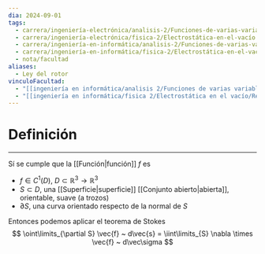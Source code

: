 ```yaml
---
dia: 2024-09-01
tags:
  - carrera/ingeniería-electrónica/analisis-2/Funciones-de-varias-variables
  - carrera/ingeniería-electrónica/fisica-2/Electrostática-en-el-vacío
  - carrera/ingeniería-en-informática/analisis-2/Funciones-de-varias-variables
  - carrera/ingeniería-en-informática/fisica-2/Electrostática-en-el-vacío
  - nota/facultad
aliases:
  - Ley del rotor
vinculoFacultad:
  - "[[ingeniería en informática/analisis 2/Funciones de varias variables/Resumen.md]]"
  - "[[ingeniería en informática/fisica 2/Electrostática en el vacío/Resumen.md]]"
---
```

# Definición
---
Sí se cumple que la [[Función|función]] $f$ es 
* $f \in C^1(D)$, $D \subset \mathbb{R}^3 \to \mathbb{R}^3$
* $S \subset D$, una [[Superficie|superficie]] [[Conjunto abierto|abierta]], orientable, suave (a trozos)
* $\partial S$, una curva orientado respecto de la normal de $S$

Entonces podemos aplicar el teorema de Stokes $$ \oint\limits_{\partial S} \vec{f} ~ d\vec{s} = \iint\limits_{S} \nabla \times \vec{f} ~ d\vec\sigma $$